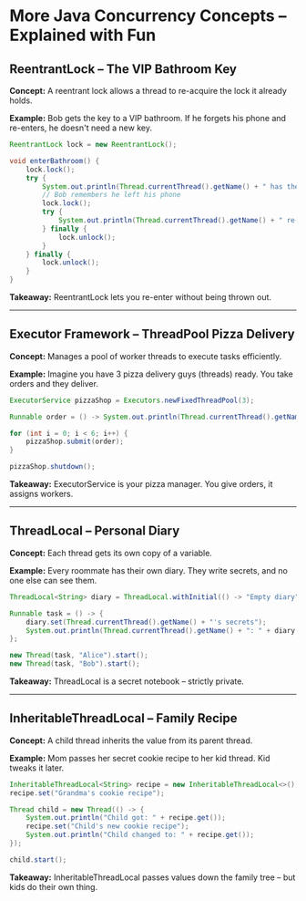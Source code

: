 # More Java Concurrency Concepts – Explained with Fun

## ReentrantLock – The VIP Bathroom Key

**Concept:** A reentrant lock allows a thread to re-acquire the lock it already holds.

**Example:** Bob gets the key to a VIP bathroom. If he forgets his phone and re-enters, he doesn't need a new key.

```java
ReentrantLock lock = new ReentrantLock();

void enterBathroom() {
    lock.lock();
    try {
        System.out.println(Thread.currentThread().getName() + " has the VIP bathroom key.");
        // Bob remembers he left his phone
        lock.lock();
        try {
            System.out.println(Thread.currentThread().getName() + " re-entered for his phone.");
        } finally {
            lock.unlock();
        }
    } finally {
        lock.unlock();
    }
}
```

**Takeaway:** ReentrantLock lets you re-enter without being thrown out.

---

## Executor Framework – ThreadPool Pizza Delivery

**Concept:** Manages a pool of worker threads to execute tasks efficiently.

**Example:** Imagine you have 3 pizza delivery guys (threads) ready. You take orders and they deliver.

```java
ExecutorService pizzaShop = Executors.newFixedThreadPool(3);

Runnable order = () -> System.out.println(Thread.currentThread().getName() + ": Delivered pizza!");

for (int i = 0; i < 6; i++) {
    pizzaShop.submit(order);
}

pizzaShop.shutdown();
```

**Takeaway:** ExecutorService is your pizza manager. You give orders, it assigns workers.

---

## ThreadLocal – Personal Diary

**Concept:** Each thread gets its own copy of a variable.

**Example:** Every roommate has their own diary. They write secrets, and no one else can see them.

```java
ThreadLocal<String> diary = ThreadLocal.withInitial(() -> "Empty diary");

Runnable task = () -> {
    diary.set(Thread.currentThread().getName() + "'s secrets");
    System.out.println(Thread.currentThread().getName() + ": " + diary.get());
};

new Thread(task, "Alice").start();
new Thread(task, "Bob").start();
```

**Takeaway:** ThreadLocal is a secret notebook – strictly private.

---

## InheritableThreadLocal – Family Recipe

**Concept:** A child thread inherits the value from its parent thread.

**Example:** Mom passes her secret cookie recipe to her kid thread. Kid tweaks it later.

```java
InheritableThreadLocal<String> recipe = new InheritableThreadLocal<>();
recipe.set("Grandma's cookie recipe");

Thread child = new Thread(() -> {
    System.out.println("Child got: " + recipe.get());
    recipe.set("Child's new cookie recipe");
    System.out.println("Child changed to: " + recipe.get());
});

child.start();
```

**Takeaway:** InheritableThreadLocal passes values down the family tree – but kids do their own thing.